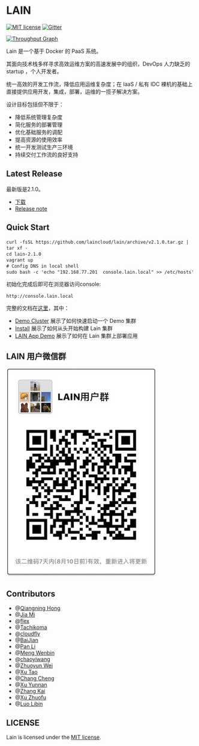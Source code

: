 # LAIN

[![MIT license](https://img.shields.io/github/license/mashape/apistatus.svg)](https://opensource.org/licenses/MIT)
[![Gitter](https://badges.gitter.im/gitterHQ/gitter.svg)](https://gitter.im/laincloud/opensource)

[![Throughput Graph](https://graphs.waffle.io/laincloud/lain/throughput.svg)](https://waffle.io/laincloud/lain/metrics/throughput)

Lain 是一个基于 Docker 的 PaaS 系统。

其面向技术栈多样寻求高效运维方案的高速发展中的组织，DevOps 人力缺乏的 startup ，个人开发者。

统一高效的开发工作流，降低应用运维复杂度；在 IaaS / 私有 IDC 裸机的基础上直接提供应用开发，集成，部署，运维的一揽子解决方案。

设计目标包括但不限于：

- 降低系统管理复杂度
- 简化服务的部署管理
- 优化基础服务的调配
- 提高资源的使用效率
- 统一开发测试生产三环境
- 持续交付工作流的良好支持

## Latest Release

最新版是2.1.0。

- [下载](https://github.com/laincloud/lain/archive/v2.1.0.tar.gz)
- [Release note](https://github.com/laincloud/lain/releases/tag/v2.1.0)

## Quick Start

```shell
curl -fsSL https://github.com/laincloud/lain/archive/v2.1.0.tar.gz | tar xf -
cd lain-2.1.0
vagrant up
# Config DNS in local shell
sudo bash -c 'echo "192.168.77.201  console.lain.local" >> /etc/hosts'
```

初始化完成后即可在浏览器访问console:
```
http://console.lain.local
```

完整的文档在[这里](https://laincloud.gitbooks.io/white-paper/content/)，其中：
- [Demo Cluster](https://laincloud.gitbooks.io/white-paper/quickstart/demo.html) 展示了如何快速启动一个 Demo 集群
- [Install](https://laincloud.gitbooks.io/white-paper/quickstart/install.html) 展示了如何从头开始构建 Lain 集群
- [LAIN App Demo](https://laincloud.gitbooks.io/white-paper/quickstart/app-demo.html) 展示了如何在 Lain 集群上部署应用

## LAIN 用户微信群
![微信群](static/lain-wechat-group.jpg)

## Contributors

- @[Qiangning Hong](https://github.com/hongqn)
- @[Jia Mi](https://github.com/mijia)
- @[flex](https://github.com/frostynova)
- @[Tachikoma](https://github.com/sunyi00)
- @[cloudfly](https://github.com/cloudfly)
- @[BaiJian](https://github.com/ericpai)
- @[Pan Li](https://github.com/panli889)
- @[Meng Wenbin](https://github.com/supermeng)
- @[chaoyiwang](https://github.com/wchaoyi)
- @[Zhuoyun Wei](https://github.com/wzyboy)
- @[Xu Tao](https://github.com/xtao)
- @[Chang Cheng](https://github.com/uronce-cc)
- @[Xu Yunnan](https://github.com/XuYunnan)
- @[Zhang Kai](https://github.com/bibaijin)
- @[Xu Zhuofu](https://github.com/ipush)
- @[Luo Libin](https://github.com/onlymellb)

## LICENSE

Lain is licensed under the [MIT license](LICENSE).
